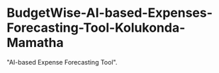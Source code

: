 # BudgetWise-AI-based-Expenses-Forecasting-Tool-Kolukonda-Mamatha
"AI-based Expense Forecasting Tool".
